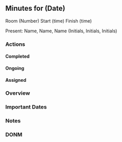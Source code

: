 ## Minutes for (Date)
Room (Number) Start (time) Finish (time)

Present: Name, Name, Name (Initials, Initials, Initials)

### Actions
#### Completed

#### Ongoing

#### Assigned

### Overview

### Important Dates

### Notes

### DONM
